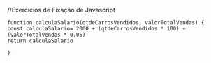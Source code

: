 //Exercícios de Fixação de Javascript
```
function calculaSalario(qtdeCarrosVendidos, valorTotalVendas) {
const calculaSalario= 2000 + (qtdeCarrosVendidos * 100) + (valorTotalVendas * 0.05)
return calculaSalario

}
```
